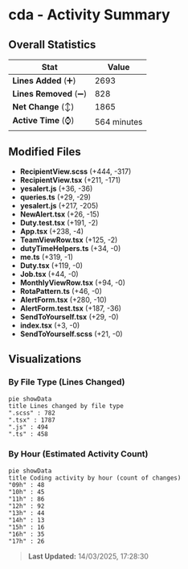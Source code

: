 # cda - Activity Summary 

## Overall Statistics

| Stat                   | Value                                                             |
| ---------------------- | ----------------------------------------------------------------- |
| **Lines Added** (➕)   | 2693                                          |
| **Lines Removed** (➖) | 828                                        |
| **Net Change** (↕)    | 1865                |
| **Active Time** (⌚)   | 564 minutes |


## Modified Files
- **RecipientView.scss** (+444, -317)
- **RecipientView.tsx** (+211, -171)
- **yesalert.js** (+36, -36)
- **queries.ts** (+29, -29)
- **yesalert.js** (+217, -205)
- **NewAlert.tsx** (+26, -15)
- **Duty.test.tsx** (+191, -2)
- **App.tsx** (+238, -4)
- **TeamViewRow.tsx** (+125, -2)
- **dutyTimeHelpers.ts** (+34, -0)
- **me.ts** (+319, -1)
- **Duty.tsx** (+119, -0)
- **Job.tsx** (+44, -0)
- **MonthlyViewRow.tsx** (+94, -0)
- **RotaPattern.ts** (+46, -0)
- **AlertForm.tsx** (+280, -10)
- **AlertForm.test.tsx** (+187, -36)
- **SendToYourself.tsx** (+29, -0)
- **index.tsx** (+3, -0)
- **SendToYourself.scss** (+21, -0)

## Visualizations

### By File Type (Lines Changed)

```mermaid
pie showData
title Lines changed by file type
".scss" : 782
".tsx" : 1787
".js" : 494
".ts" : 458
```

### By Hour (Estimated Activity Count)

```mermaid
pie showData
title Coding activity by hour (count of changes)
"09h" : 48
"10h" : 45
"11h" : 86
"12h" : 92
"13h" : 44
"14h" : 13
"15h" : 16
"16h" : 35
"17h" : 26
```


> **Last Updated:** 14/03/2025, 17:28:30